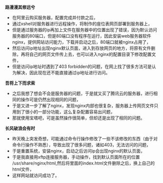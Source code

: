 **路漫漫其修远兮**

* 在阿里云购买服务器，配置完成并付款之后，
* 通过xshell对服务器进行远程操作，将制作的座位表网页部署到服务器上，
* 但是通过服务器的ip再加上文件在服务器中的位置出现了错误，因为默认访问服务器的80端口，但是80端口没有程序在运行，因此安装web服务器软件nginx，提供网站访问能力，下载并启动之后，80端口就被nginx占用了，
* 然后访问ip地址出现nginx默认页面，进入到存放网页的地方，将原有文件删除，再将自己的网页文件传上去，也可以进入nginx的配置目录下修改配置文件，
* 但是访问ip地址时遇到了403 forbidden的问题，在网上找了很多方法可是认为解决，因此现在还不能直接通过ip地址进行访问。


**吾将上下而求索**

* 之后我想了想会不会是服务器的问题，于是就又买了腾讯云的服务器，进行相同的操作可是仍然出现相同的问题，
* 于是又进一步了解了nginx，发现nginx内部也很复杂，服务器上传网页文件只用到了很小的一部分功能，这么复杂配置容易出问题，
* 那就使用宝塔吧，可是虽然操作很简单，但却还是出现了相同的问题。


**长风破浪会有时**

* 昨天晚上突发奇想，可能通过命令行操作修改了一些不该修改的东西（由于对命令行操作不熟悉），导致出现了很多问题，诸如403，无法访问的问题，
* 于是重置系统，安装nginx，启动之后访问ip会出现nginx的默认页面，
* 于是我直接用xftp连接服务器，手动操作，找到默认页面所在的位置 /usr/share/nginx/html,然后将里面的index.html文件删除之后，换上自己的html文件，
* 这样网站就访问成功了。
